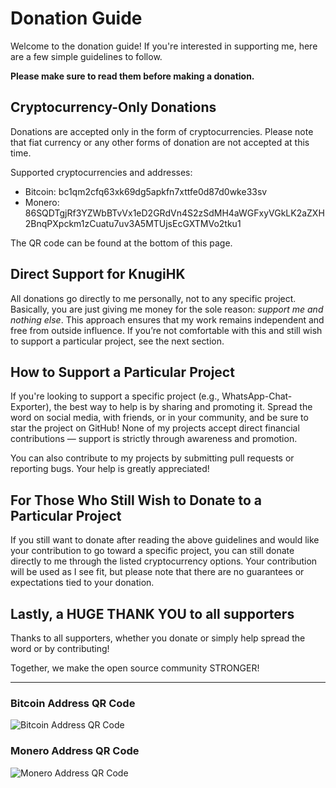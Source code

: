 # Donation Guide

Welcome to the donation guide! If you're interested in supporting me, here are a few simple guidelines to follow.

**Please make sure to read them before making a donation.**

## Cryptocurrency-Only Donations
Donations are accepted only in the form of cryptocurrencies. Please note that fiat currency or any other forms of donation are not accepted at this time.

Supported cryptocurrencies and addresses:

- Bitcoin: bc1qm2cfq63xk69dg5apkfn7xttfe0d87d0wke33sv
- Monero: 86SQDTgjRf3YZWbBTvVx1eD2GRdVn4S2zSdMH4aWGFxyVGkLK2aZXH2BnqPXpckm1zCuatu7uv3A5MTUjsEcGXTMVo2tku1

The QR code can be found at the bottom of this page.

## Direct Support for KnugiHK
All donations go directly to me personally, not to any specific project. Basically, you are just giving me money for the sole reason: *support me and nothing else*. This approach ensures that my work remains independent and free from outside influence. If you’re not comfortable with this and still wish to support a particular project, see the next section.

## How to Support a Particular Project
If you're looking to support a specific project (e.g., WhatsApp-Chat-Exporter), the best way to help is by sharing and promoting it. Spread the word on social media, with friends, or in your community, and be sure to star the project on GitHub! None of my projects accept direct financial contributions — support is strictly through awareness and promotion.

You can also contribute to my projects by submitting pull requests or reporting bugs. Your help is greatly appreciated!

## For Those Who Still Wish to Donate to a Particular Project
If you still want to donate after reading the above guidelines and would like your contribution to go toward a specific project, you can still donate directly to me through the listed cryptocurrency options. Your contribution will be used as I see fit, but please note that there are no guarantees or expectations tied to your donation.

## Lastly, a HUGE THANK YOU to all supporters
Thanks to all supporters, whether you donate or simply help spread the word or by contributing!

Together, we make the open source community STRONGER!

--------------------------------
### Bitcoin Address QR Code
![Bitcoin Address QR Code](https://knugi.com/images/btc_address.webp "Bitcoin Address QR Code")

### Monero Address QR Code
![Monero Address QR Code](https://knugi.com/images/xmr_address.webp "Monero Address QR Code")
